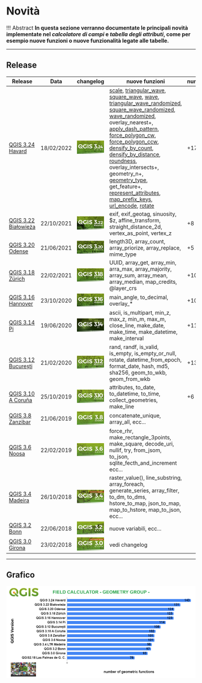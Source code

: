 # Novità

!!! Abstract
    **In questa sezione verranno documentate le principali novità implementate nel _calcolatore di campi_ e _tabella degli attributi_, come per esempio nuove funzioni o nuove funzionalità legate alle tabelle.**

---

## Release

Release        | Data | changelog | nuove funzioni | numero
---------------|------|-----------|----------------|-------------
[QGIS 3.24 Havard](novita_324.md)  |18/02/2022 | <a href="https://changelog.qgis.org/en/qgis/version/3.24/" target="_blank"><img src="../../img/splashscreen/mini/splash_3_24.png" alt="QGIS.org"  width="200" class="immagonobox" title="Changelog 3.24"></a> | [scale](../gr_funzioni/geometria/geometria_unico.md#scale), [triangular_wave](../gr_funzioni/geometria/geometria_unico.md#triangular_wave), [square_wave](../gr_funzioni/geometria/geometria_unico.md#square_wave), [wave](../gr_funzioni/geometria/geometria_unico.md#wave), [triangular_wave_randomized](../gr_funzioni/geometria/geometria_unico.md#triangular_wave_randomized), [square_wave_randomized](../gr_funzioni/geometria/geometria_unico.md#square_wave_randomized), [wave_randomized](../gr_funzioni/geometria/geometria_unico.md#wave_randomized), overlay_nearest+, [apply_dash_pattern](../gr_funzioni/geometria/geometria_unico.md#apply_dash_pattern), [force_polygon_cw](../gr_funzioni/geometria/geometria_unico.md#force_polygon_cw), [force_polygon_ccw](../gr_funzioni/geometria/geometria_unico.md#force_polygon_ccw), [densify_by_count](../gr_funzioni/geometria/geometria_unico.md#densify_by_count), [densify_by_distance](../gr_funzioni/geometria/geometria_unico.md#densify_by_distance), [roundness](../gr_funzioni/geometria/geometria_unico.md#roundness), overlay_intersects+, geometry_n+, [geometry_type](../gr_funzioni/geometria/geometria_unico.md#geometry_type), get_feature+, [represent_attributes](../gr_funzioni/record_e_attributi/record_e_attributi_unico.md#represent_attributes), [map_prefix_keys](../gr_funzioni/maps/maps_unico.md#map_prefix_keys), [url_encode](../gr_funzioni/maps/maps_unico.md#url_encode), [rotate](../gr_funzioni/geometria/geometria_unico.md#rotate) | +17
[QGIS 3.22 Białowieża](novita_322.md)  |22/10/2021 | <a href="https://changelog.qgis.org/en/qgis/version/3.22/" target="_blank"><img src="../../img/splashscreen/mini/splash_3_22.png" alt="QGIS.org"  width="200" class="immagonobox" title="Changelog 3.22"></a> | exif, exif_geotag, sinuosity, $z, affine_transform, straight_distance_2d, vertex_as_point, vertex_z | +8
[QGIS 3.20 Odense](novita_320.md)  |21/06/2021 | <a href="https://www.qgis.org/it/site/forusers/visualchangelog320/index.html" target="_blank"><img src="../../img/splashscreen/mini/splash_3_20.png" alt="QGIS.org"  width="200" class="immagonobox" title="Changelog 3.20"></a> | length3D, array_count, array_priorize, array_replace, mime_type | +5
[QGIS 3.18 Zürich](novita_318.md)  |22/02/2021 | <a href="https://www.qgis.org/it/site/forusers/visualchangelog318/index.html" target="_blank"><img src="../../img/splashscreen/mini/splash_3_18.png" alt="QGIS.org"  width="200" class="immagonobox" title="Changelog 3.18"></a> | UUID, array_get, array_min, arra_max, array_majority, array_sum, array_mean, array_median, map_credits, @layer_crs | +10
[QGIS 3.16 Hannover](novita_316.md)  |23/10/2020 | <a href="https://www.qgis.org/it/site/forusers/visualchangelog316/index.html" target="_blank"><img src="../../img/splashscreen/mini/splash_3_16.png" alt="QGIS.org"  width="200" class="immagonobox" title="Changelog 3.16"></a> | main_angle, to_decimal, overlay_* | +10
[QGIS 3.14 Pi](novita_314.md)  |19/06/2020 | <a href="https://www.qgis.org/it/site/forusers/visualchangelog314/index.html" target="_blank"><img src="../../img/splashscreen/mini/splash_3_14.png" alt="QGIS.org"  width="200" class="immagonobox" title="Changelog 3.14"></a> |ascii, is_multipart, min_z, max_z, min_m, max_m, close_line, make_date, make_time, make_datetime, make_interval | +11
[QGIS 3.12 București](novita_312.md)  |21/02/2020 | <a href="https://www.qgis.org/it/site/forusers/visualchangelog312/index.html" target="_blank"><img src="../../img/splashscreen/mini/splash_3_12.png" alt="QGIS.org"  width="200" class="immagonobox" title="Changelog 3.12"></a> | rand, randf, is_valid, is_empty, is_empty_or_null, rotate, datetime_from_epoch, format_date, hash, md5, sha256, geom_to_wkb, geom_from_wkb | +13
[QGIS 3.10 A Coruña](novita_310.md)  |25/10/2019 | <a href="https://www.qgis.org/it/site/forusers/visualchangelog310/index.html" target="_blank"><img src="../../img/splashscreen/mini/splash_3_10.png" alt="QGIS.org"  width="200" class="immagonobox" title="Changelog 3.10"></a> | attributes, to_date, to_datetime, to_time, collect_geometries, make_line | +6
[QGIS 3.8 Zanzibar](novita_38.md)  |21/06/2019 | <a href="https://www.qgis.org/it/site/forusers/visualchangelog38/index.html" target="_blank"><img src="../../img/splashscreen/mini/splash_3_8_0.png" alt="QGIS.org"  width="200" class="immagonobox" title="Changelog 3.8"></a> | concatenate_unique, array_all, ecc...
[QGIS 3.6 Noosa](novita_36.md)  |22/02/2019 | <a href="https://www.qgis.org/it/site/forusers/visualchangelog36/index.html" target="_blank"><img src="../../img/splashscreen/mini/splash_3_6_0.png" alt="QGIS.org"  width="200" class="immagonobox" title="Changelog 3.6"></a> | force_rhr, make_rectangle_3points, make_square, decode_uri, nullif, try, from_jsom, to_json, sqlite_fecth_and_increment ecc...
[QGIS 3.4 Madeira](novita_34.md)  |26/10/2018 | <a href="https://www.qgis.org/it/site/forusers/visualchangelog34/index.html" target="_blank"><img src="../../img/splashscreen/mini/splash_3_4_0.png" alt="QGIS.org"  width="200" class="immagonobox" title="Changelog 3.4"></a> |  raster_value(), line_substring, array_foreach, generate_series, array_filter, to_dm, to_dms, hstore_to_map, json_to_map, map_to_hstore, map_to_json, ecc...
[QGIS 3.2 Bonn](novita_32.md)  |22/06/2018 | <a href="https://www.qgis.org/it/site/forusers/visualchangelog32/index.html" target="_blank"><img src="../../img/splashscreen/mini/splash_3_2_0.png" alt="QGIS.org"  width="200" class="immagonobox" title="Changelog 3.2"></a> | nuove variabili, ecc...
[QGIS 3.0 Girona](novita_30.md)  |23/02/2018 | <a href="https://www.qgis.org/it/site/forusers/visualchangelog30/index.html" target="_blank"><img src="../../img/splashscreen/mini/splash_3_0_0.png" alt="QGIS.org"  width="200" class="immagonobox" title="Changelog 3.0"></a> | vedi changelog

---

## Grafico

[![](../img/grafico_espressioni1.png)](../img/grafico_espressioni1.png)